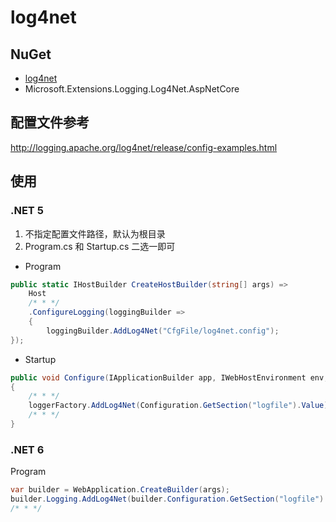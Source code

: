 # log4net

## NuGet

- [log4net](https://www.nuget.org/packages/log4net)
- Microsoft.Extensions.Logging.Log4Net.AspNetCore

## 配置文件参考

http://logging.apache.org/log4net/release/config-examples.html

## 使用

### .NET 5

1. 不指定配置文件路径，默认为根目录
2. Program.cs 和 Startup.cs 二选一即可

- Program

```csharp
public static IHostBuilder CreateHostBuilder(string[] args) =>
	Host
	/* * */
	.ConfigureLogging(loggingBuilder =>
	{
		loggingBuilder.AddLog4Net("CfgFile/log4net.config");
});
```

- Startup

```csharp
public void Configure(IApplicationBuilder app, IWebHostEnvironment env, Microsoft.Extensions.Logging.ILoggerFactory loggerFactory)
{
	/* * */
	loggerFactory.AddLog4Net(Configuration.GetSection("logfile").Value);
	/* * */
}
```

### .NET 6

Program

```csharp
var builder = WebApplication.CreateBuilder(args);
builder.Logging.AddLog4Net(builder.Configuration.GetSection("logfile").Value);
/* * */
```
